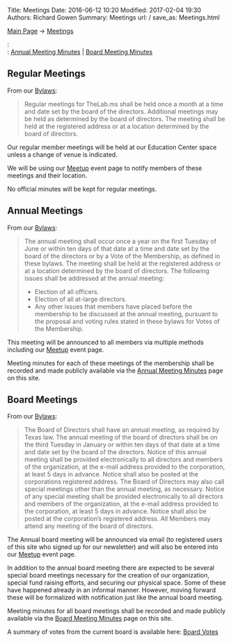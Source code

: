 Title: Meetings
Date: 2016-06-12 10:20
Modified: 2017-02-04 19:30
Authors: Richard Gowen
Summary: Meetings
url: /
save_as: Meetings.html

[Main Page](index.html) -\> [Meetings](Meetings.html)

:   
    :   [Annual Meeting Minutes](Annual_Meeting_Minutes.html) |
        [Board Meeting Minutes](Board_Meeting_Minutes.html)

Regular Meetings
----------------

From our [Bylaws](Bylaws.html):

> Regular meetings for TheLab.ms shall be held once a month at a time and date 
> set by the board of the directors. Additional meetings may be held as 
> determined by the board of directors. The meeting shall be held at the 
> registered address or at a location determined by the board of directors.

Our regular member meetings will be held at our Education Center space unless a change of venue is indicated.

We will be using our [Meetup](http://www.meetup.com/thelab-ms) event
page to notify members of these meetings and their location.

No official minutes will be kept for regular meetings. 


Annual Meetings
---------------

From our [Bylaws](Bylaws.html):

> The annual meeting shall occur once a year on the first Tuesday of June 
> or within ten days of that date at a time and date set by the board 
> of the directors or by a Vote of the Membership, as defined in these bylaws. 
> The meeting shall be held at the registered address or at a location 
> determined by the board of directors. 
> The following issues shall be addressed at the annual meeting:
>
> -   Election of all officers.
> -   Election of all at-large directors.
> -   Any other issues that members have placed before the membership to 
>     be discussed at the annual meeting, pursuant to the proposal and 
>     voting rules stated in these bylaws for Votes of the Membership.

This meeting will be announced to all members via multiple methods
including our [Meetup](http://www.meetup.com/thelab-ms) event page.

Meeting minutes for each of these meetings of the membership shall be
recorded and made publicly available via the [Annual Meeting
Minutes](Annual_Meeting_Minutes.html) page on this site.

Board Meetings
--------------

From our [Bylaws](Bylaws.html):

> The Board of Directors shall have an annual meeting, as required by 
> Texas law. The annual meeting of the board of directors shall be on 
> the third Tuesday in January or within ten days of that date at a 
> time and date set by the board of the directors. Notice of this annual 
> meeting shall be provided electronically to all directors and members 
> of the organization, at the e-mail address provided to the corporation, 
> at least 5 days in advance. Notice shall also be posted at the corporations 
> registered address. The Board of Directors may also call special meetings 
> other than the annual meeting, as necessary. Notice of any special meeting 
> shall be provided electronically to all directors and members of the 
> organization, at the e-mail address provided to the corporation, at least 
> 5 days in advance. Notice shall also be posted at the corporation’s 
> registered address. All Members may attend any meeting of the board of directors.

The Annual board meeting will be announced via email (to registered
users of this site who signed up for our newsletter) and will also be
entered into our [Meetup](http://www.meetup.com/thelab-ms) event page.

In addition to the annual board meeting there are expected to be several
special board meetings necessary for the creation of our organization,
special fund raising efforts, and securing our physical space. Some of
these have happened already in an informal manner. However, moving
forward these will be formalized with notification just like the annual
board meeting.

Meeting minutes for all board meetings shall be recorded and made
publicly available via the [Board Meeting Minutes](Board_Meeting_Minutes.html) page on this site.

A summary of votes from the current board is available here: [Board Votes](Board_Votes.html)


